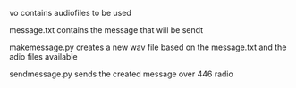 vo contains audiofiles to be used 

message.txt contains the message that will be sendt

makemessage.py creates a new wav file based on the message.txt and the adio files available

sendmessage.py sends the created message over 446 radio

